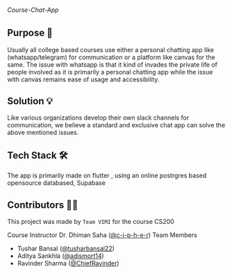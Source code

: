 ###### Course-Chat-App

## Purpose 🎯
Usually all college based courses use either a personal chatting app like (whatsapp/telegram) for communication or a platform like canvas for the same.
The issue with whatsapp is that it kind of invades the private life of people involved as it is primarily a personal chatting app while the issue with canvas remains ease of usage and accessibility.

## Solution 💡 
Like various organizations develop their own slack channels for communication, we believe a standard and exclusive chat app can solve the above mentioned issues. 

## Tech Stack 🛠️
The app is primarily made on flutter , using an online postrgres based opensource databased, Supabase

## Contributors 👨‍💻

This project was made by `Team VIMI` for the course CS200

Course Instructor
Dr. Dhiman Saha ([@c-i-p-h-e-r](https://github.com/c-i-p-h-e-r))
Team Members
- Tushar Bansal ([@tusharbansal22](https://github.com/tusharbansal22))
- Aditya Sankhla ([@adismort14](https://github.com/adismort14))
- Ravinder Sharma ([@ChiefRavinder](https://github.com/ChiefRavinder))
